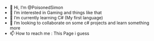 - 👋 Hi, I’m @PoisonedSimon
- 👀 I’m interested in Gaming and things like that
- 🌱 I’m currently learning C# (My first language)
- 💞️ I’m looking to collaborate on some c# projects and learn something more
- 📫 How to reach me : This Page i guess

<!---
PoisonedSimon/PoisonedSimon is a ✨ special ✨ repository because its `README.md` (this file) appears on your GitHub profile.
You can click the Preview link to take a look at your changes.
--->
